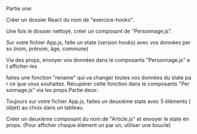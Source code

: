  Partie une:

 Créer un dossier React du nom de "exercice-hooks". 

Une fois le dossier nettoyé, créer un composant de "Personnage.js".

Sur votre fichier App.js, faite un state (version hooks) avec vos données perso (nom, prénom, âge, commune)

Via des props, envoyer vos données dans le composants "Personnage.js" et afficher-les

 faites une fonction "rename" qui va changer toutes vos données du state par ce que vous souhaitez. Récupérer cette fonction dans le composants "Personnage.js" via les props.Partie deux:

Toujours sur votre fichier App.js, faites un deuxième state avec 5 éléments (objet) au choix dans un tableau.

Créer un deuxième composant du nom de "Article.js" et envoyer le state en props. (Pour afficher chaque élément un par un, utiliser une boucle)
